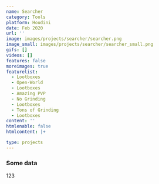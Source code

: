 ```yaml
---
name: Searcher
category: Tools
platform: Houdini
date: Feb 2020
url: ''
image: images/projects/searcher/searcher.png
image_small: images/projects/searcher/searcher_small.png
gifs: []
videos: []
features: false
moreimages: true
featurelist:
  - Lootboxes
  - Open-World
  - Lootboxes
  - Amazing PVP
  - No Grinding
  - Lootboxes
  - Tons of Grinding
  - Lootboxes
content: ''
htmlenable: false
htmlcontent: |+

type: projects
---
```


  ### Some data

  123